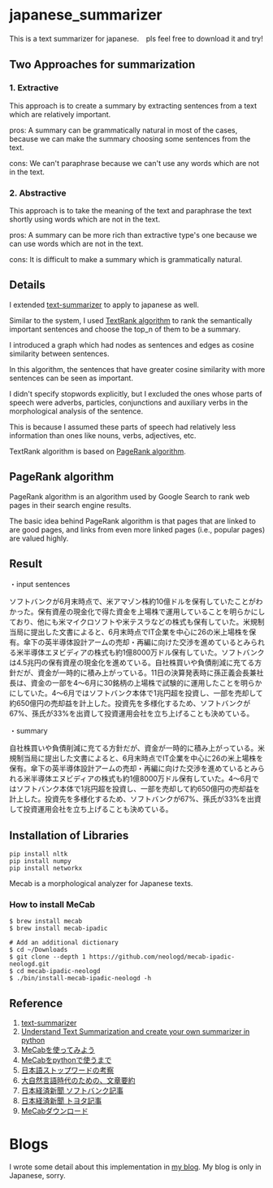 # japanese_summarizer
This is a text summarizer for japanese.　pls feel free to download it and try!

## Two Approaches for summarization
### 1. Extractive

This approach is to create a summary by extracting sentences from a text which are relatively important.

pros: A summary can be grammatically natural in most of the cases, because we can make the summary choosing some sentences from the text.

cons: We can't paraphrase because we can't use any words which are not in the text.

### 2. Abstractive

This approach is to take the meaning of the text and paraphrase the text shortly using words which are not in the text.

pros: A summary can be more rich than extractive type's one because we can use words which are not in the text.

cons: It is difficult to make a summary which is grammatically natural.

## Details
I extended [text-summarizer](https://github.com/edubey/text-summarizer) to apply to japanese as well.

Similar to the system, I used [TextRank algorithm](https://web.eecs.umich.edu/~mihalcea/papers/mihalcea.emnlp04.pdf) to rank the semantically important sentences and choose the top_n of them to be a summary.

I introduced a graph which had nodes as sentences and edges as cosine similarity between sentences.

In this algorithm, the sentences that have greater cosine similarity with more sentences can be seen as important.

I didn't specify stopwords explicitly, but I excluded the ones whose parts of speech were adverbs, particles, conjunctions and auxiliary verbs in the morphological analysis of the sentence.

This is because I assumed these parts of speech had relatively less information than ones like nouns, verbs, adjectives, etc. 

TextRank algorithm is based on [PageRank algorithm](http://ilpubs.stanford.edu:8090/422/1/1999-66.pdf).

## PageRank algorithm
PageRank algorithm is an algorithm used by Google Search to rank web pages in their search engine results.

The basic idea behind PageRank algorithm is that pages that are linked to are good pages, and links from even more linked pages (i.e., popular pages) are valued highly.

## Result
・input sentences

ソフトバンクが6月末時点で、米アマゾン株約10億ドルを保有していたことがわかった。保有資産の現金化で得た資金を上場株で運用していることを明らかにしており、他にも米マイクロソフトや米テスラなどの株式も保有していた。米規制当局に提出した文書によると、6月末時点でIT企業を中心に26の米上場株を保有。傘下の英半導体設計アームの売却・再編に向けた交渉を進めているとみられる米半導体エヌビディアの株式も約1億8000万ドル保有していた。ソフトバンクは4.5兆円の保有資産の現金化を進めている。自社株買いや負債削減に充てる方針だが、資金が一時的に積み上がっている。11日の決算発表時に孫正義会長兼社長は、資金の一部を4～6月に30銘柄の上場株で試験的に運用したことを明らかにしていた。4～6月ではソフトバンク本体で1兆円超を投資し、一部を売却して約650億円の売却益を計上した。投資先を多様化するため、ソフトバンクが67%、孫氏が33%を出資して投資運用会社を立ち上げることも決めている。

・summary

 自社株買いや負債削減に充てる方針だが、資金が一時的に積み上がっている。米規制当局に提出した文書によると、6月末時点でIT企業を中心に26の米上場株を保有。傘下の英半導体設計アームの売却・再編に向けた交渉を進めているとみられる米半導体エヌビディアの株式も約1億8000万ドル保有していた。4～6月ではソフトバンク本体で1兆円超を投資し、一部を売却して約650億円の売却益を計上した。投資先を多様化するため、ソフトバンクが67%、孫氏が33%を出資して投資運用会社を立ち上げることも決めている。
 
## Installation of Libraries
```
pip install nltk
pip install numpy
pip install networkx
```
Mecab is a morphological analyzer for Japanese texts.
### How to install MeCab
```
$ brew install mecab
$ brew install mecab-ipadic

# Add an additional dictionary
$ cd ~/Downloads
$ git clone --depth 1 https://github.com/neologd/mecab-ipadic-neologd.git
$ cd mecab-ipadic-neologd
$ ./bin/install-mecab-ipadic-neologd -h
```

## Reference
1. [text-summarizer](https://github.com/edubey/text-summarizer)                                                                                                      
2. [Understand Text Summarization and create your own summarizer in python](https://towardsdatascience.com/understand-text-summarization-and-create-your-own-summarizer-in-python-b26a9f09fc70)                                                                                                                                         
3. [MeCabを使ってみよう](https://qiita.com/yonedaco/items/27e1ad19132c9f1c9180)                                                                                      
4. [MeCabをpythonで使うまで](https://qiita.com/Sak1361/items/47e9ec464ccc770cd65c)                                                                                   
5. [日本語ストップワードの考察](https://mieruca-ai.com/ai/nlp-stopwords/)                                                                                            
6. [大自然言語時代のための、文章要約](https://qiita.com/icoxfog417/items/d06651db10e27220c819)
7. [日本経済新聞 ソフトバンク記事](https://www.nikkei.com/article/DGXMZO62742660Y0A810C2I00000/)
8. [日本経済新聞 トヨタ記事](https://www.nikkei.com/article/DGXMZO62743260Y0A810C2I00000/)
9. [MeCabダウンロード](https://techacademy.jp/magazine/24037)

# Blogs
I wrote some detail about this implementation in [my blog](https://spond.hatenablog.com/entry/2020/08/20/135437).
My blog is only in Japanese, sorry.
